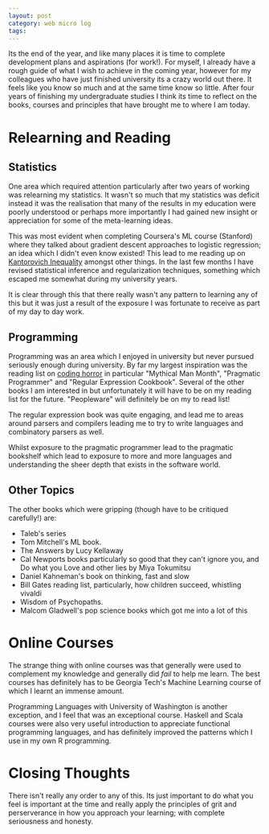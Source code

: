 ```yaml
---
layout: post
category: web micro log
tags:
---
```


Its the end of the year, and like many places it is time to complete development plans and aspirations (for work!). For myself, I already have a rough guide of what I wish to achieve in the coming year, however for my colleagues who have just finished university its a crazy world out there. It feels like you know so much and at the same time know so little. After four years of finishing my undergraduate studies I think its time to reflect on the books, courses and principles that have brought me to where I am today.

# Relearning and Reading

## Statistics

One area which required attention particularly after two years of working was relearning my statistics. It wasn't so much that my statistics was deficit instead it was the realisation that many of the results in my education were poorly understood or perhaps more importantly I had gained new insight or appreciation for some of the meta-learning ideas.

This was most evident when completing Coursera's ML course (Stanford) where they talked about gradient descent approaches to logistic regression; an idea which I didn't even know existed! This lead to me reading up on [Kantorovich Inequality](http://chappers.github.io/proofs/2013/04/20/kantorovich-inequality/) amongst other things. In the last few months I have revised statistical inference and regularization techniques, something which escaped me somewhat during my university years.

It is clear through this that there really wasn't any pattern to learning any of this but it was just a result of the exposure I was fortunate to receive as part of my day to day work.

## Programming

Programming was an area which I enjoyed in university but never pursued seriously enough during university. By far my largest inspiration was the reading list on [coding horror](http://blog.codinghorror.com/recommended-reading-for-developers/) in particular "Mythical Man Month", "Pragmatic Programmer" and "Regular Expression Cookbook". Several of the other books I am interested in but unfortunately it will have to be on my reading list for the future. "Peopleware" will definitely be on my to read list!

The regular expression book was quite engaging, and lead me to areas around parsers and compilers leading me to try to write languages and combinatory parsers as well.

Whilst exposure to the pragmatic programmer lead to the pragmatic bookshelf which lead to exposure to more and more languages and understanding the sheer depth that exists in the software world.

## Other Topics

The other books which were gripping (though have to be critiqued carefully!) are:

- Taleb's series
- Tom Mitchell's ML book.
- The Answers by Lucy Kellaway
- Cal Newports books particularly so good that they can't ignore you, and Do what you Love and other lies by Miya Tokumitsu
- Daniel Kahneman's book on thinking, fast and slow
- Bill Gates reading list, particularly, how children succeed, whistling vivaldi
- Wisdom of Psychopaths.
- Malcom Gladwell's pop science books which got me into a lot of this

# Online Courses

The strange thing with online courses was that generally were used to complement my knowledge and generally did _fail_ to help me learn. The best courses has definitely has to be Georgia Tech's Machine Learning course of which I learnt an immense amount.

Programming Languages with University of Washington is another exception, and I feel that was an exceptional course. Haskell and Scala courses were also very useful introduction to appreciate functional programming languages, and has definitely improved the patterns which I use in my own R programming.

# Closing Thoughts

There isn't really any order to any of this. Its just important to do what you feel is important at the time and really apply the principles of grit and perserverance in how you approach your learning; with complete seriousness and honesty.
